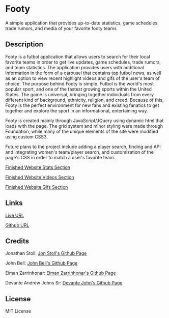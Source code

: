 # Footy

A simple application that provides up-to-date statistics, game schedules, trade rumors, and media of your favorite footy teams

## Description 

Footy is a futbol application that allows users to search for their local favorite teams in order to get live updates, game schedules, trade rumors, and team statistics. The application provides users with additional information in the form of a carousel that contains top futbol news, as well as an option to view recent highlight videos and gifs of the user's team of choice. The purpose behind Footy is simple. Futbol is the world's most popular sport, and one of the fastest growing sports within the United States. The game is universal, bringing together individuals from every different kind of background, ethnicity, religion, and creed. Because of this, Footy is the perfect environment for new fans and existing fanatics to get together and explore the sport in an informational, entertaining way. 

Footy is created mainly through JavaScript/JQuery using dynamic html that loads with the page. The grid system and minor styling were made through Foundation, while many of the unique elements of the site were modified using custom CSS3. 

Future plans to the project include adding a player search, finding and API and integrating women's team/player search, and customization of the page's CSS in order to match a user's favorite team.  

[Finished Website Stats Section](./assets/images/final-site-stats-section.png)

[Finished Website Videos Section](./assets/images/final-site-video-section.png)

[Finished Website Gifs Section](./assets/images/final-site-gif-section.png)

## Links

[Live URL](https://jonathanstoll0603.github.io/Footy/)

[Github URL](https://github.com/jonathanstoll0603/Footy)

## Credits

Jonathan Stoll: [Jon Stoll's Github Page](https://github.com/jonathanstoll0603)

John Bell: [John Bell's Github Page](https://github.com/jdbell123)

Eiman Zarrinhonar: [Eiman Zarrinhonar's Github Page](https://github.com/zarriei)

Devante Andrew Johns Sr: [Devante John's Github Page](https://github.com/Devante-Andrew-Johns21)

## License
MIT License